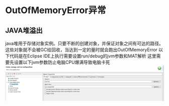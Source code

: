 # OutOfMemoryError异常

## JAVA堆溢出

   java堆用于存储对象实例。只要不断的创建对象，并保证对象之间有可达的路径。这些对象就不会被GC给回收，当达到一定的量时就会跑出OutOfMemoryError
   以下代码是在Eclipse IDE上执行需要设置run/debug的jvm参数和MAT解析
   这里需要先设置以下jvm参数防止电脑CPU爆满导致电脑卡死
   ![](../../phone/b.png)
   

